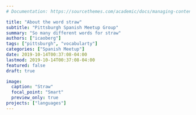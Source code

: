 ```yaml
---
# Documentation: https://sourcethemes.com/academic/docs/managing-content/

title: "About the word straw"
subtitle: "Pittsburgh Spanish Meetup Group"
summary: "So many different words for straw"
authors: ["icaoberg"]
tags: ["pittsburgh", "vocabularty"]
categories: ["Spanish Meetup"]
date: 2019-10-14T00:37:08-04:00
lastmod: 2019-10-14T00:37:08-04:00
featured: false
draft: true

image:
  caption: "Straw"
  focal_point: "Smart"
  preview_only: true
projects: ["languages"]
---
```

